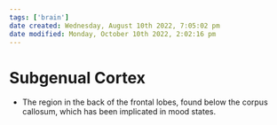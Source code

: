 ```yaml
---
tags: ['brain']
date created: Wednesday, August 10th 2022, 7:05:02 pm
date modified: Monday, October 10th 2022, 2:02:16 pm
---
```


# Subgenual Cortex
- The region in the back of the frontal lobes, found below the corpus callosum, which has been implicated in mood states.



